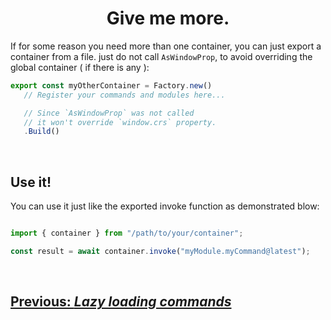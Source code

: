 <h1 align="center">
   <b>
        Give me more.
   </b>
</h1>

If for some reason you need more than one container, you can just export a container from a file. just do not call `AsWindowProp`, to avoid overriding the global container ( if there is any ): 

```typescript
export const myOtherContainer = Factory.new()
   // Register your commands and modules here...

   // Since `AsWindowProp` was not called
   // it won't override `window.crs` property.
   .Build()
```

<br />

## Use it!

You can use it just like the exported invoke function as demonstrated blow:

```typescript

import { container } from "/path/to/your/container";

const result = await container.invoke("myModule.myCommand@latest");
```

<br />

<div>
   <h2><a href="./lazy-loading-commands.md">   
      Previous: <i>Lazy loading commands</i>
   </a></h2>
</div>
